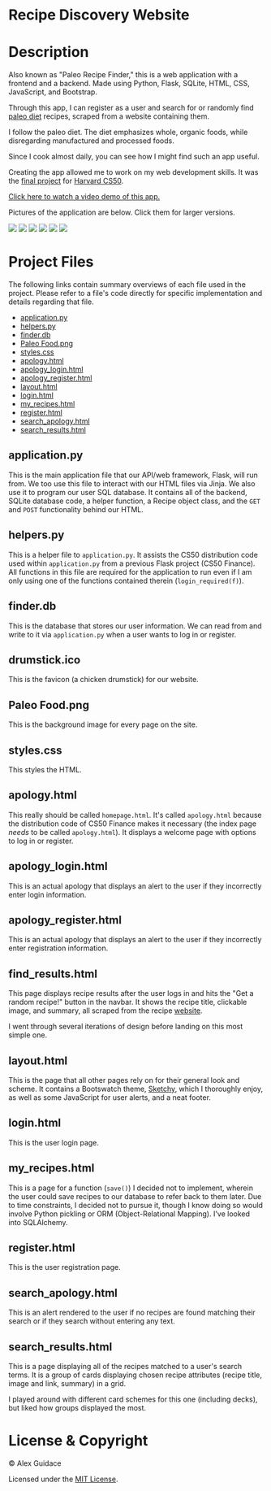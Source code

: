 # **Recipe Discovery Website**

# Description
Also known as "Paleo Recipe Finder," this is a web application with a frontend and a backend. Made using Python, Flask, SQLite, HTML, CSS, JavaScript, and Bootstrap.

Through this app, I can register as a user and search for or randomly find [paleo diet](https://www.mayoclinic.org/healthy-lifestyle/nutrition-and-healthy-eating/in-depth/paleo-diet/art-20111182) recipes, scraped from a website containing them.

I follow the paleo diet. The diet emphasizes whole, organic foods, while disregarding manufactured and processed foods.

Since I cook almost daily, you can see how I might find such an app useful.

Creating the app allowed me to work on my web development skills. It was the [final project](https://cs50.harvard.edu/x/2020/project/) for [Harvard CS50](https://cs50.harvard.edu/x/2020/). 

[Click here to watch a video demo of this app.](https://www.youtube.com/watch?v=yvhdFkytXWM)

Pictures of the application are below. Click them for larger versions.

<img src="images/Homepage.png">
<img src="images/Login.png">
<img src="images/Random_Recipe.png">
<img src="images/Search.png">
<img src="images/Register.png">
<img src="images/Error.png">

#

# Project Files
The following links contain summary overviews of each file used in the project. Please refer to a file's code directly for specific implementation and details regarding that file.

* [application.py](#application.py)
* [helpers.py](#helpers.py)
* [finder.db](#finder.db)
* [Paleo Food.png](#Paleo-Food.png)
* [styles.css](#styles.css)
* [apology.html](#apology.html)
* [apology_login.html](#apology_login.html)
* [apology_register.html](#apology_register.html)
* [layout.html](#layout.html)
* [login.html](#login.html)
* [my_recipes.html](#my_recipes.html)
* [register.html](#register.html)
* [search_apology.html](#search_apology.html)
* [search_results.html](#search_results.html)

## application.py
This is the main application file that our API/web framework, Flask, will run from. We too use this file to interact with our
HTML files via Jinja. We also use it to program our user SQL database. It contains all of the backend, SQLite database code,
a helper function, a Recipe object class, and the `GET` and `POST` functionality behind our HTML.

## helpers.py
This is a helper file to `application.py`. It assists the CS50 distribution code used within `application.py` from a previous Flask project (CS50 Finance). All functions in
this file are required for the application to run even if I am only using one of the functions contained therein
(`login_required(f)`).

## finder.db
This is the database that stores our user information. We can read from and write to it via `application.py` when a user wants
to log in or register.

## drumstick.ico
This is the favicon (a chicken drumstick) for our website.

## Paleo Food.png
This is the background image for every page on the site.

## styles.css
This styles the HTML.

## apology.html
This really should be called `homepage.html`. It's called `apology.html` because the distribution code of CS50 Finance
makes it necessary (the index page *needs* to be called `apology.html`). It displays a
welcome page with options to log in or register.

## apology_login.html
This is an actual apology that displays an alert to the user if they incorrectly enter login information.

## apology_register.html
This is an actual apology that displays an alert to the user if they incorrectly enter registration information.

## find_results.html
This page displays recipe results after the user logs in and hits the "Get a random recipe!" button in the navbar.
It shows the recipe title, clickable image, and summary, all scraped from the recipe
[website](https://ultimatepaleoguide.com/recipes/#500+_Recipes_Counting!).

I went through several iterations of design before landing on this most simple one.

## layout.html
This is the page that all other pages rely on for their general look and scheme. It contains a Bootswatch theme,
[Sketchy](https://bootswatch.com/sketchy/), which I thoroughly enjoy, as well as some JavaScript for user alerts,
and a neat footer.

## login.html
This is the user login page.

## my_recipes.html
This is a page for a function (`save()`) I decided not to implement, wherein the user could save recipes to our
database to refer back to them later. Due to time constraints, I decided not to pursue it, though I
know doing so would involve Python pickling or ORM (Object-Relational Mapping). I've looked into SQLAlchemy.

## register.html
This is the user registration page.

## search_apology.html
This is an alert rendered to the user if no recipes are found matching their search or if they search without entering
any text.

## search_results.html
This is a page displaying all of the recipes matched to a user's search terms. It is a group of cards displaying chosen
recipe attributes (recipe title, image and link, summary) in a grid. 

I played around with different card schemes for
this one (including decks), but liked how groups displayed the most.

# License & Copyright
© Alex Guidace

Licensed under the [MIT License](License).
